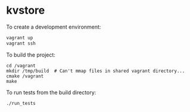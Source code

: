 # kvstore

To create a development environment:
```bash
vagrant up
vagrant ssh
```

To build the project:
```
cd /vagrant
mkdir /tmp/build  # Can't mmap files in shared vagrant directory...
cmake /vagrant
make
```

To run tests from the build directory:
```bash
./run_tests
```

